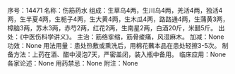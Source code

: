 序号：14471
名称：伤筋药水
组成：生草乌4两，生川乌4两，羌活4两，独活4两，生半夏4两，生栀子4两，生大黄4两，生木瓜4两，路路通4两，生蒲黄3两，樟脑3两，苏木3两，赤芍2两，红花2两，生南星2两，白酒20斤，米醋5斤。
出处：《中医伤科学讲义》。
主治：筋络挛缩，筋骨痠痛，风湿麻木。
加减：None
功效：None
用法用量：患处热敷或熏洗后，用棉花蘸本品在患处轻擦3-5次。
制备方法：上药在酒、醋中浸泡7天，严密盖闭，装入瓶中备用。
临床应用：None
各家论述：None
用药禁忌：None
附注：None
